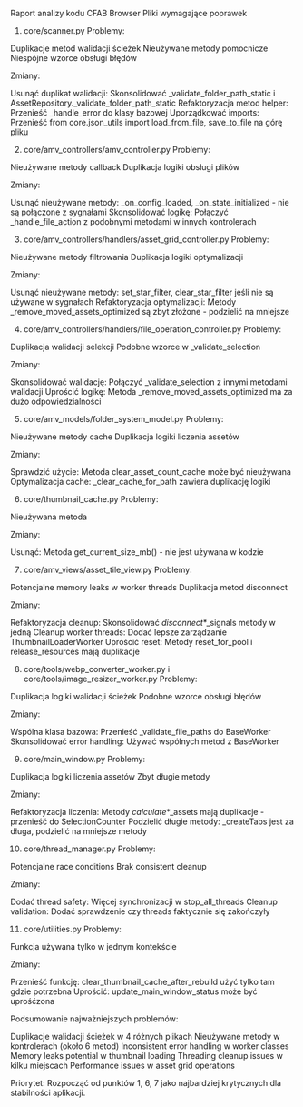 Raport analizy kodu CFAB Browser
Pliki wymagające poprawek
1. core/scanner.py
Problemy:

Duplikacje metod walidacji ścieżek
Nieużywane metody pomocnicze
Niespójne wzorce obsługi błędów

Zmiany:

Usunąć duplikat walidacji: Skonsolidować _validate_folder_path_static i AssetRepository._validate_folder_path_static
Refaktoryzacja metod helper: Przenieść _handle_error do klasy bazowej
Uporządkować imports: Przenieść from core.json_utils import load_from_file, save_to_file na górę pliku

2. core/amv_controllers/amv_controller.py
Problemy:

Nieużywane metody callback
Duplikacja logiki obsługi plików

Zmiany:

Usunąć nieużywane metody: _on_config_loaded, _on_state_initialized - nie są połączone z sygnałami
Skonsolidować logikę: Połączyć _handle_file_action z podobnymi metodami w innych kontrolerach

3. core/amv_controllers/handlers/asset_grid_controller.py
Problemy:

Nieużywane metody filtrowania
Duplikacja logiki optymalizacji

Zmiany:

Usunąć nieużywane metody: set_star_filter, clear_star_filter jeśli nie są używane w sygnałach
Refaktoryzacja optymalizacji: Metody _remove_moved_assets_optimized są zbyt złożone - podzielić na mniejsze

4. core/amv_controllers/handlers/file_operation_controller.py
Problemy:

Duplikacja walidacji selekcji
Podobne wzorce w _validate_selection

Zmiany:

Skonsolidować walidację: Połączyć _validate_selection z innymi metodami walidacji
Uprościć logikę: Metoda _remove_moved_assets_optimized ma za dużo odpowiedzialności

5. core/amv_models/folder_system_model.py
Problemy:

Nieużywane metody cache
Duplikacja logiki liczenia assetów

Zmiany:

Sprawdzić użycie: Metoda clear_asset_count_cache może być nieużywana
Optymalizacja cache: _clear_cache_for_path zawiera duplikację logiki

6. core/thumbnail_cache.py
Problemy:

Nieużywana metoda

Zmiany:

Usunąć: Metoda get_current_size_mb() - nie jest używana w kodzie

7. core/amv_views/asset_tile_view.py
Problemy:

Potencjalne memory leaks w worker threads
Duplikacja metod disconnect

Zmiany:

Refaktoryzacja cleanup: Skonsolidować _disconnect_*_signals metody w jedną
Cleanup worker threads: Dodać lepsze zarządzanie ThumbnailLoaderWorker
Uprościć reset: Metody reset_for_pool i release_resources mają duplikacje

8. core/tools/webp_converter_worker.py i core/tools/image_resizer_worker.py
Problemy:

Duplikacja logiki walidacji ścieżek
Podobne wzorce obsługi błędów

Zmiany:

Wspólna klasa bazowa: Przenieść _validate_file_paths do BaseWorker
Skonsolidować error handling: Używać wspólnych metod z BaseWorker

9. core/main_window.py
Problemy:

Duplikacja logiki liczenia assetów
Zbyt długie metody

Zmiany:

Refaktoryzacja liczenia: Metody _calculate_*_assets mają duplikacje - przenieść do SelectionCounter
Podzielić długie metody: _createTabs jest za długa, podzielić na mniejsze metody

10. core/thread_manager.py
Problemy:

Potencjalne race conditions
Brak consistent cleanup

Zmiany:

Dodać thread safety: Więcej synchronizacji w stop_all_threads
Cleanup validation: Dodać sprawdzenie czy threads faktycznie się zakończyły

11. core/utilities.py
Problemy:

Funkcja używana tylko w jednym kontekście

Zmiany:

Przenieść funkcję: clear_thumbnail_cache_after_rebuild użyć tylko tam gdzie potrzebna
Uprościć: update_main_window_status może być uprośćzona

Podsumowanie najważniejszych problemów:

Duplikacje walidacji ścieżek w 4 różnych plikach
Nieużywane metody w kontrolerach (około 6 metod)
Inconsistent error handling w worker classes
Memory leaks potential w thumbnail loading
Threading cleanup issues w kilku miejscach
Performance issues w asset grid operations

Priorytet: Rozpocząć od punktów 1, 6, 7 jako najbardziej krytycznych dla stabilności aplikacji.